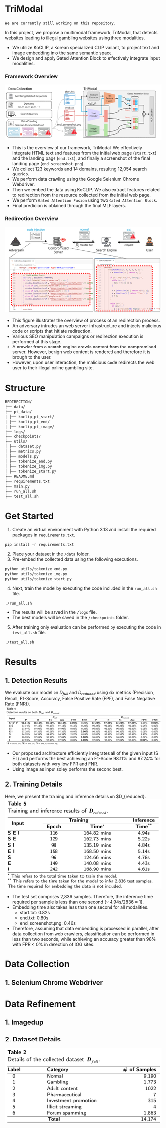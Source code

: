 # TriModal

`We are currently still working on this repository.`

In this project, we propose a multimodal framework, TriModal, that detects websites leading to illegal gambling websites using three modalities.

- We utilize KoCLIP, a Korean specialized CLIP variant, to project text and image embedding into the same semantic space.
- We design and apply Gated Attention Block to effectively integrate input modalities.

### Framework Overview
![images](./images/framework_overview.png)
- This is the overview of our framework, TriModal. We effectively integrate HTML text and features from the initial web page (`start.txt`) and the landing page (`end.txt`), and finally a screenshot of the final landing page (`end_screenshot.png`).
- We collect 123 keywords and 14 domains, resulting 12,054 search queries.
- We perform data crawling using the Google Selenium Chrome Webdriver.
- Then we embed the data using KoCLIP. We also extract features related to redirection from the resource collected from the initial web page.
- We perform `Gated Attention Fusion` using two `Gated Attention Block`.
- Final predicion is obtained through the final MLP layers.

### Redirection Overview
![images](./images/redirect_overview.png)
- This figure illustrates the overview of process of an redirection process.
- An adversary intrudes an web server infrastructure and injects malicious code or scripts that initiate redirection.
- Various SEO manipulation campaigns or redirection execution is performed at this stage.
- A crawler from a search engine crawls content from the compromised server. However, benign web content is rendered and therefore it is brough to the user.
- However, upon user interaction, the malicious code redirects the web user to their illegal online gambling site.


# Structure
```
REDIRECTION/
├── data/
├── pt_data/
│ ├── koclip_pt_start/
│ ├── koclip_pt_end/
│ ├── koclip_pt_image/
├── logs/
├── checkpoints/
├── utils/
│ ├── dataset.py
│ ├── metrics.py
│ ├── models.py
│ ├── tokenize_end.py
│ ├── tokenize_img.py
│ ├── tokenize_start.py
├── README.md
├── requirements.txt
├── main.py
├── run_all.sh
├── test_all.sh
```



# Get Started
1. Create an virtual environment with Python 3.13 and install the required packages in `requirements.txt`.
```
pip install -r requirements.txt
```
2. Place your dataset in the `/data` folder.
3. Pre-embed the collected data using the following executions.
```
python utils/tokenize_end.py
python utils/tokenize_img.py
python utils/tokenize_start.py
```
4. Next, train the model by executing the code included in the `run_all.sh` file.
```
./run_all.sh
```
- The results will be saved in the `/logs` file.
- The best models will be saved in the `/checkpoints` folder.
5. After training only evaluation can be performed by executing the code in `test_all.sh` file.
```
./test_all.sh
```

# Results
## 1. Detection Results
We evaluate our model on $D_{full}$ and $D_{reduced}$ using six metrics (Precision, Recall, F1-Score, Accuracy, False Positive Rate (FPR), and False Negative Rate (FNR)).
![images](/images/data_results.png)
- Our proposed architecture efficiently integrates all of the given input (S E I) and performs the best achieving an F1-Score 98.11% and 97.24% for both datasets with very low FPR and FNR.
- Using image as input soley performs the second best.

## 2. Training Details
Here, we present the training and inference details on $D_{reduced}.
![images](/images/training_results.png)
- The test set comprises 2,836 samples. Therefore, the inference time required per sample is less than one second ($\because$ 4.94s/2836 $\approx$ 1).
- Embedding time also takes less than one second for all modalities.
    - start.txt: 0.82s
    - end.txt: 0.80s
    - end_screenshot.png: 0.46s
- Therefore, assuming that data embedding is processed in parallel, after data collection from web crawlers, classification can be performed in less than two seconds, while achieving an accuracy greater than 98% with FPR $<$ 0% in detection of IOG sites.

# Data Collection
## 1. Selenium Chrome Webdriver


# Data Refinement
## 1. Imagedup
## 2. Dataset Details
![images](/images/dataset_info.png)